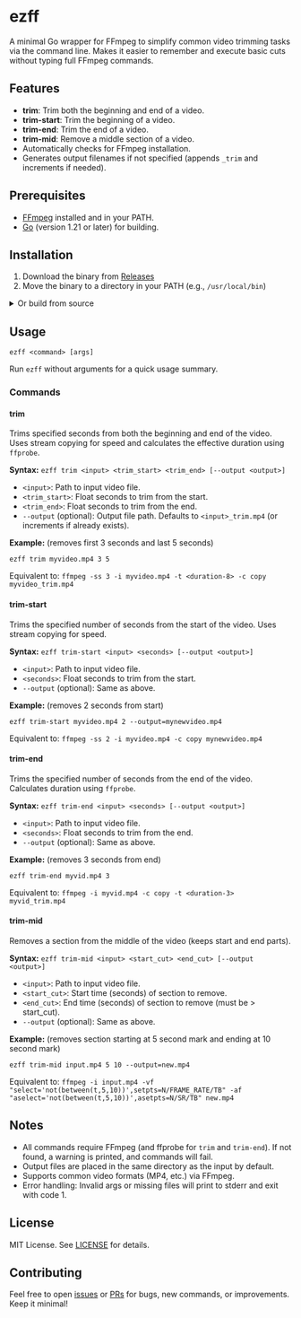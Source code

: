 # ezff

A minimal Go wrapper for FFmpeg to simplify common video trimming tasks via the command line. Makes it easier to remember and execute basic cuts without typing full FFmpeg commands.

## Features

- **trim**: Trim both the beginning and end of a video.
- **trim-start**: Trim the beginning of a video.
- **trim-end**: Trim the end of a video.
- **trim-mid**: Remove a middle section of a video.
- Automatically checks for FFmpeg installation.
- Generates output filenames if not specified (appends `_trim` and increments if needed).

## Prerequisites

- [FFmpeg](https://ffmpeg.org/) installed and in your PATH.
- [Go](https://go.dev/) (version 1.21 or later) for building.

## Installation

1. Download the binary from [Releases](https://github.com/jantcu/ezff/releases)
2. Move the binary to a directory in your PATH (e.g., `/usr/local/bin`)

<details>
<summary>Or build from source</summary>

1. Clone the repository: `git clone git@github.com:jantcu/ezff.git`
2. Run `go install` if your set up supports modules (see [Go docs](https://go.dev/doc/install) for details)

Or

1. Clone the repository: `git clone git@github.com:jantcu/ezff.git`
2. Build the binary: `cd ezff && go build`
3. Move the binary to a directory in your PATH (e.g., `/usr/local/bin`): `sudo mv ezff /usr/local/bin/`

</details>

## Usage

```
ezff <command> [args]
```

Run `ezff` without arguments for a quick usage summary.

### Commands

#### trim
Trims specified seconds from both the beginning and end of the video. Uses stream copying for speed and calculates the effective duration using `ffprobe`.

**Syntax:** `ezff trim <input> <trim_start> <trim_end> [--output <output>]`

- `<input>`: Path to input video file.
- `<trim_start>`: Float seconds to trim from the start.
- `<trim_end>`: Float seconds to trim from the end.
- `--output` (optional): Output file path. Defaults to `<input>_trim.mp4` (or increments if already exists).

**Example:** (removes first 3 seconds and last 5 seconds)

```
ezff trim myvideo.mp4 3 5
```

Equivalent to: `ffmpeg -ss 3 -i myvideo.mp4 -t <duration-8> -c copy myvideo_trim.mp4`

#### trim-start
Trims the specified number of seconds from the start of the video. Uses stream copying for speed.

**Syntax:** `ezff trim-start <input> <seconds> [--output <output>]`

- `<input>`: Path to input video file.
- `<seconds>`: Float seconds to trim from the start.
- `--output` (optional): Same as above.

**Example:** (removes 2 seconds from start)

```
ezff trim-start myvideo.mp4 2 --output=mynewvideo.mp4
```

Equivalent to: `ffmpeg -ss 2 -i myvideo.mp4 -c copy mynewvideo.mp4`

#### trim-end
Trims the specified number of seconds from the end of the video. Calculates duration using `ffprobe`.

**Syntax:** `ezff trim-end <input> <seconds> [--output <output>]`

- `<input>`: Path to input video file.
- `<seconds>`: Float seconds to trim from the end.
- `--output` (optional): Same as above.

**Example:** (removes 3 seconds from end)

```
ezff trim-end myvid.mp4 3
```

Equivalent to: `ffmpeg -i myvid.mp4 -c copy -t <duration-3> myvid_trim.mp4`

#### trim-mid
Removes a section from the middle of the video (keeps start and end parts).

**Syntax:** `ezff trim-mid <input> <start_cut> <end_cut> [--output <output>]`

- `<input>`: Path to input video file.
- `<start_cut>`: Start time (seconds) of section to remove.
- `<end_cut>`: End time (seconds) of section to remove (must be > start_cut).
- `--output` (optional): Same as above.

**Example:** (removes section starting at 5 second mark and ending at 10 second mark)

```
ezff trim-mid input.mp4 5 10 --output=new.mp4
```

Equivalent to: `ffmpeg -i input.mp4 -vf "select='not(between(t,5,10))',setpts=N/FRAME_RATE/TB" -af "aselect='not(between(t,5,10))',asetpts=N/SR/TB" new.mp4`

## Notes

- All commands require FFmpeg (and ffprobe for `trim` and `trim-end`). If not found, a warning is printed, and commands will fail.
- Output files are placed in the same directory as the input by default.
- Supports common video formats (MP4, etc.) via FFmpeg.
- Error handling: Invalid args or missing files will print to stderr and exit with code 1.

## License

MIT License. See [LICENSE](LICENSE) for details.

## Contributing

Feel free to open [issues](https://github.com/jantcu/ezff/issues) or [PRs](https://github.com/jantcu/ezff/pulls) for bugs, new commands, or improvements. Keep it minimal!

